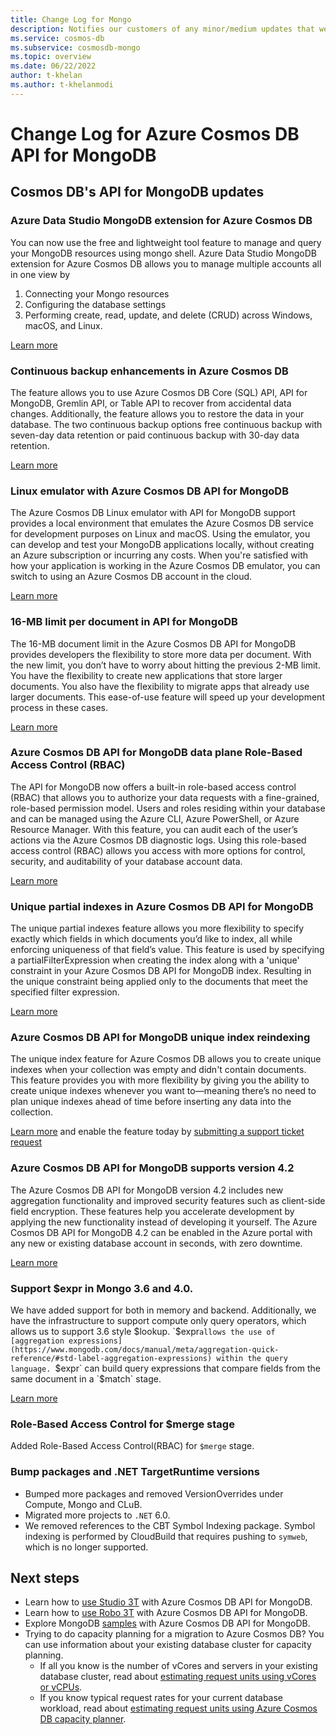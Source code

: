```yaml
---
title: Change Log for Mongo
description: Notifies our customers of any minor/medium updates that were pushed
ms.service: cosmos-db
ms.subservice: cosmosdb-mongo
ms.topic: overview
ms.date: 06/22/2022
author: t-khelan
ms.author: t-khelanmodi
---
```


# Change Log for Azure Cosmos DB API for MongoDB

## Cosmos DB's API for MongoDB updates

### Azure Data Studio MongoDB extension for Azure Cosmos DB
You can now use the free and lightweight tool feature to manage and query your MongoDB resources using mongo shell. Azure Data Studio MongoDB extension for Azure Cosmos DB allows you to manage multiple accounts all in one view by 
1. Connecting your Mongo resources 
2. Configuring the database settings 
3. Performing create, read, update, and delete (CRUD) across Windows, macOS, and Linux. 

[Learn more](https://aka.ms/cosmosdb-ads)


### Continuous backup enhancements in Azure Cosmos DB
 The feature allows you to use Azure Cosmos DB Core (SQL) API, API for MongoDB, Gremlin API, or Table API to recover from accidental data changes. Additionally, the feature allows you to restore the data in your database. The two continuous backup options free continuous backup with seven-day data retention or paid continuous backup with 30-day data retention. 

[Learn more](../continuous-backup-restore-introduction.md)


### Linux emulator with Azure Cosmos DB API for MongoDB 
The Azure Cosmos DB Linux emulator with API for MongoDB support provides a local environment that emulates the Azure Cosmos DB service for development purposes on Linux and macOS. Using the emulator, you can develop and test your MongoDB applications locally, without creating an Azure subscription or incurring any costs. When you're satisfied with how your application is working in the Azure Cosmos DB emulator, you can switch to using an Azure Cosmos DB account in the cloud.

[Learn more](https://aka.ms/linux-emulator-mongo)


### 16-MB limit per document in API for MongoDB
The 16-MB document limit in the Azure Cosmos DB API for MongoDB provides developers the flexibility to store more data per document. With the new limit, you don’t have to worry about hitting the previous 2-MB limit. You have the flexibility to create new applications that store larger documents. You also have the flexibility to migrate apps that already use larger documents. This ease-of-use feature will speed up your development process in these cases. 

[Learn more](./mongodb-introduction.md)


### Azure Cosmos DB API for MongoDB data plane Role-Based Access Control (RBAC)
The API for MongoDB now offers a built-in role-based access control (RBAC) that allows you to authorize your data requests with a fine-grained, role-based permission model. Users and roles residing within your database and can be managed using the Azure CLI, Azure PowerShell, or Azure Resource Manager. With this feature, you can audit each of the user’s actions via the Azure Cosmos DB diagnostic logs. Using this role-based access control (RBAC) allows you access with more options for control, security, and auditability of your database account data.

[Learn more](./how-to-setup-rbac.md)


### Unique partial indexes in Azure Cosmos DB API for MongoDB
The unique partial indexes feature allows you more flexibility to specify exactly which fields in which documents you’d like to index, all while enforcing uniqueness of that field’s value. This feature is used by specifying a partialFilterExpression when creating the index along with a 'unique' constraint in your Azure Cosmos DB API for MongoDB index. Resulting in the unique constraint being applied only to the documents that meet the specified filter expression. 

[Learn more](./feature-support-42.md)


### Azure Cosmos DB API for MongoDB unique index reindexing
The unique index feature for Azure Cosmos DB allows you to create unique indexes when your collection was empty and didn't contain documents. This feature provides you with more flexibility by giving you the ability to create unique indexes whenever you want to—meaning there’s no need to plan unique indexes ahead of time before inserting any data into the collection. 

[Learn more](./mongodb-indexing.md) and enable the feature today by [submitting a support ticket request](https://azure.microsoft.com/support/create-ticket/)


### Azure Cosmos DB API for MongoDB supports version 4.2
The Azure Cosmos DB API for MongoDB version 4.2 includes new aggregation functionality and improved security features such as client-side field encryption. These features help you accelerate development by applying the new functionality instead of developing it yourself. The Azure Cosmos DB API for MongoDB 4.2 can be enabled in the Azure portal with any new or existing database account in seconds, with zero downtime. 

[Learn more](./feature-support-42.md)


### Support $expr in Mongo 3.6 and 4.0.
We have added support for both in memory and backend. Additionally, we have the infrastructure to support compute only query operators, which allows us to support 3.6 style $lookup. 
`$expr` allows the use of [aggregation expressions](https://www.mongodb.com/docs/manual/meta/aggregation-quick-reference/#std-label-aggregation-expressions) within the query language. 
`$expr` can build query expressions that compare fields from the same document in a `$match` stage.  

[Learn more](https://www.mongodb.com/docs/manual/reference/operator/query/expr/)


###  Role-Based Access Control for $merge stage
Added Role-Based Access Control(RBAC) for `$merge` stage. 


<!-- ### Add Hyperbolic trigonometric operators
`$cosh` returns the Hyperbolic cosine of a value that is measured in radians. `$cosh` takes any valid expression that resolves to a number measured in radians. By default `$cosh` returns values as a double.  -->


### Bump packages and .NET TargetRuntime versions
* Bumped more packages and removed VersionOverrides under Compute, Mongo and CLuB. 
* Migrated more projects to `.NET` 6.0.
* We removed references to the CBT Symbol Indexing package. Symbol indexing is performed by CloudBuild that requires pushing to `symweb`, which is no longer supported. 


## Next steps

- Learn how to [use Studio 3T](connect-using-mongochef.md) with Azure Cosmos DB API for MongoDB.
- Learn how to [use Robo 3T](connect-using-robomongo.md) with Azure Cosmos DB API for MongoDB.
- Explore MongoDB [samples](nodejs-console-app.md) with Azure Cosmos DB API for MongoDB.
- Trying to do capacity planning for a migration to Azure Cosmos DB? You can use information about your existing database cluster for capacity planning.
    - If all you know is the number of vCores and servers in your existing database cluster, read about [estimating request units using vCores or vCPUs](../convert-vcore-to-request-unit.md). 
    - If you know typical request rates for your current database workload, read about [estimating request units using Azure Cosmos DB capacity planner](estimate-ru-capacity-planner.md).

